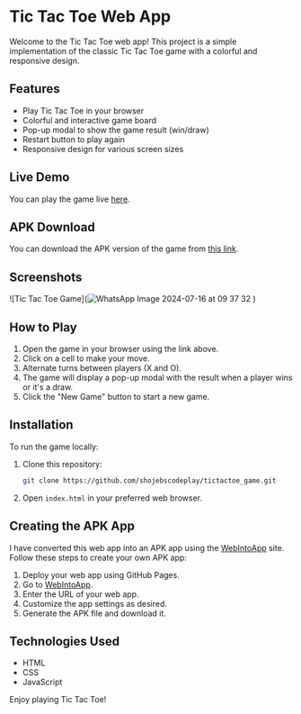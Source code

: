 # Tic Tac Toe Web App

Welcome to the Tic Tac Toe web app! This project is a simple implementation of the classic Tic Tac Toe game with a colorful and responsive design.

## Features

- Play Tic Tac Toe in your browser
- Colorful and interactive game board
- Pop-up modal to show the game result (win/draw)
- Restart button to play again
- Responsive design for various screen sizes

## Live Demo

You can play the game live [here](https://shojebscodeplay.github.io/tictactoe_game/).

## APK Download

You can download the APK version of the game from [this link](https://drive.google.com/file/d/10g4GuAxhec3Rk32VXSn7JAQa9jYa0m5W/view?usp=sharing).

## Screenshots

![Tic Tac Toe Game](![WhatsApp Image 2024-07-16 at 09 37 32](https://github.com/user-attachments/assets/8173c082-28cd-4eb7-a96b-da613adcd8f8)
)


## How to Play

1. Open the game in your browser using the link above.
2. Click on a cell to make your move.
3. Alternate turns between players (X and O).
4. The game will display a pop-up modal with the result when a player wins or it's a draw.
5. Click the "New Game" button to start a new game.

## Installation

To run the game locally:

1. Clone this repository:
    ```bash
    git clone https://github.com/shojebscodeplay/tictactoe_game.git
    ```
2. Open `index.html` in your preferred web browser.

## Creating the APK App

I have converted this web app into an APK app using the [WebIntoApp](https://webintoapp.com) site. Follow these steps to create your own APK app:

1. Deploy your web app using GitHub Pages.
2. Go to [WebIntoApp](https://webintoapp.com).
3. Enter the URL of your web app.
4. Customize the app settings as desired.
5. Generate the APK file and download it.

## Technologies Used

- HTML
- CSS
- JavaScript



Enjoy playing Tic Tac Toe!
